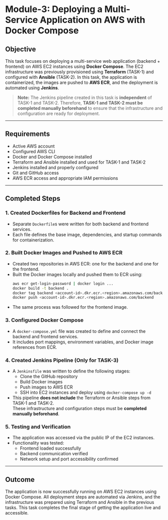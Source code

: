 # Module-3: Deploying a Multi-Service Application on AWS with Docker Compose

## Objective  
This task focuses on deploying a multi-service web application (backend + frontend) on AWS EC2 instances using **Docker Compose**. The EC2 infrastructure was previously provisioned using **Terraform** (TASK-1) and configured with **Ansible** (TASK-2). In this task, the application is containerized, the images are pushed to **AWS ECR**, and the deployment is automated using **Jenkins**.

> **Note:** The Jenkins pipeline created in this task is **independent** of TASK-1 and TASK-2. Therefore, **TASK-1 and TASK-2 must be completed manually beforehand** to ensure that the infrastructure and configuration are ready for deployment.

---

## Requirements
- Active AWS account  
- Configured AWS CLI  
- Docker and Docker Compose installed  
- Terraform and Ansible installed and used for TASK-1 and TASK-2  
- Jenkins installed and properly configured  
- Git and GitHub access  
- AWS ECR access and appropriate IAM permissions  

---

## Completed Steps

### 1. Created Dockerfiles for Backend and Frontend
- Separate `Dockerfile`s were written for both backend and frontend services.
- Each file defines the base image, dependencies, and startup commands for containerization.

### 2. Built Docker Images and Pushed to AWS ECR
- Created two repositories in AWS ECR: one for the backend and one for the frontend.
- Built the Docker images locally and pushed them to ECR using:
  ```bash
  aws ecr get-login-password | docker login ...
  docker build -t backend .
  docker tag backend <account-id>.dkr.ecr.<region>.amazonaws.com/backend
  docker push <account-id>.dkr.ecr.<region>.amazonaws.com/backend
  ```
- The same process was followed for the frontend image.

### 3. Configured Docker Compose
- A `docker-compose.yml` file was created to define and connect the backend and frontend services.
- It includes port mappings, environment variables, and Docker image references from ECR.

### 4. Created Jenkins Pipeline (Only for TASK-3)
- A `Jenkinsfile` was written to define the following stages:
  - Clone the GitHub repository  
  - Build Docker images  
  - Push images to AWS ECR  
  - SSH into EC2 instances and deploy using `docker-compose up -d`  
- This pipeline **does not include** the Terraform or Ansible steps from TASK-1 and TASK-2.  
  These infrastructure and configuration steps must be **completed manually beforehand**.

### 5. Testing and Verification
- The application was accessed via the public IP of the EC2 instances.
- Functionality was tested:
  - Frontend loaded successfully
  - Backend communication verified
  - Network setup and port accessibility confirmed

---

## Outcome
The application is now successfully running on AWS EC2 instances using Docker Compose. All deployment steps are automated via Jenkins, and the infrastructure was prepared using Terraform and Ansible in the previous tasks. This task completes the final stage of getting the application live and accessible.